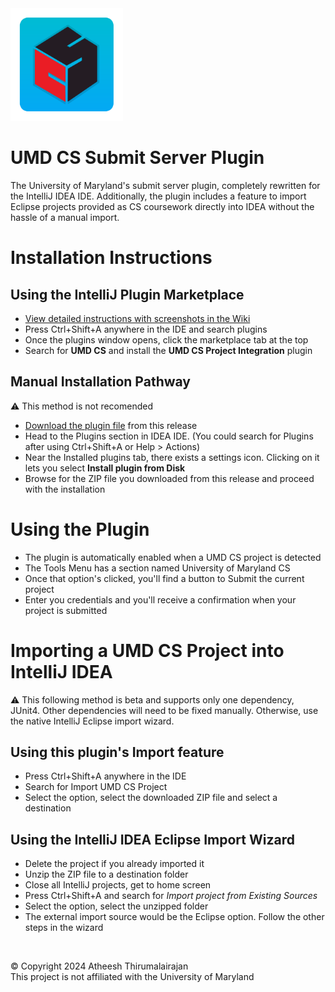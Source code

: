 <img src="https://github.com/candiedoperation/umd-submitserverplugin/blob/4b5d951461c376c711019ebf6ad2bdf5396c1f58/src/main/resources/META-INF/pluginIcon.svg" width=180 height=180 />
<h1>UMD CS Submit Server Plugin</h1>
<p>The University of Maryland's submit server plugin, completely rewritten for the IntelliJ IDEA IDE. Additionally, the plugin includes a feature to import Eclipse projects provided as CS coursework directly into IDEA without the hassle of a manual import.</p>

# Installation Instructions
## Using the IntelliJ Plugin Marketplace
- [View detailed instructions with screenshots in the Wiki](https://github.com/candiedoperation/umd-submitserverplugin/wiki/Installing-the-Plugin-to-IntelliJ-IDEA)
- Press Ctrl+Shift+A anywhere in the IDE and search plugins
- Once the plugins window opens, click the marketplace tab at the top
- Search for **UMD CS** and install the **UMD CS Project Integration** plugin

## Manual Installation Pathway
⚠️ This method is not recomended
- [Download the plugin file](https://github.com/candiedoperation/umd-submitserverplugin/releases/download/v1.0.3/umd-submitserverplugin-1.0.3.zip) from this release
- Head to the Plugins section in IDEA IDE. (You could search for Plugins after using Ctrl+Shift+A or Help > Actions)
- Near the Installed plugins tab, there exists a settings icon. Clicking on it lets you select **Install plugin from Disk**
- Browse for the ZIP file you downloaded from this release and proceed with the installation

# Using the Plugin

- The plugin is automatically enabled when a UMD CS project is detected
- The Tools Menu has a section named University of Maryland CS
- Once that option's clicked, you'll find a button to Submit the current project
- Enter you credentials and you'll receive a confirmation when your project is submitted

# Importing a UMD CS Project into IntelliJ IDEA
⚠️ This following method is beta and supports only one dependency, JUnit4. Other dependencies will need to be fixed manually. Otherwise, use the native IntelliJ Eclipse import wizard.

## Using this plugin's Import feature

- Press Ctrl+Shift+A anywhere in the IDE
- Search for Import UMD CS Project
- Select the option, select the downloaded ZIP file and select a destination

## Using the IntelliJ IDEA Eclipse Import Wizard

- Delete the project if you already imported it
- Unzip the ZIP file to a destination folder
- Close all IntelliJ projects, get to home screen
- Press Ctrl+Shift+A and search for *Import project from Existing Sources*
- Select the option, select the unzipped folder
- The external import source would be the Eclipse option. Follow the other steps in the wizard

<br/>

© Copyright 2024  Atheesh Thirumalairajan  
This project is not affiliated with the University of Maryland
